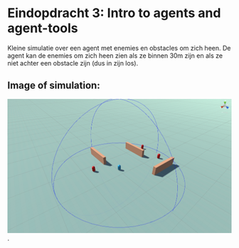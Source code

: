 # Eindopdracht 3: Intro to agents and agent-tools

Kleine simulatie over een agent met enemies en obstacles om zich heen.
De agent kan de enemies om zich heen zien als ze binnen 30m zijn en als ze niet achter een obstacle zijn (dus in zijn los).

## **Image of simulation**: 
![](https://github.com/ayoub-z/Eindopdracht_3/blob/main/Agent_simulation.png).
